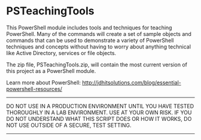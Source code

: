 # PSTeachingTools #

This PowerShell module includes tools and techniques for teaching PowerShell.
Many of the commands will create a set of sample objects and commands that can
be used to demonstrate a variety of PowerShell techniques and concepts without 
having to worry about anything technical like Active Directory, services or 
file objects.

The zip file, PSTeachingTools.zip, will contain the most current version of 
this project as a PowerShell module.

Learn more about PowerShell:
http://jdhitsolutions.com/blog/essential-powershell-resources/


****************************************************************
DO NOT USE IN A PRODUCTION ENVIRONMENT UNTIL YOU HAVE TESTED 
THOROUGHLY IN A LAB ENVIRONMENT. USE AT YOUR OWN RISK. IF YOU DO 
NOT UNDERSTAND WHAT THIS SCRIPT DOES OR HOW IT WORKS, DO NOT USE
OUTSIDE OF A SECURE, TEST SETTING.      
****************************************************************

